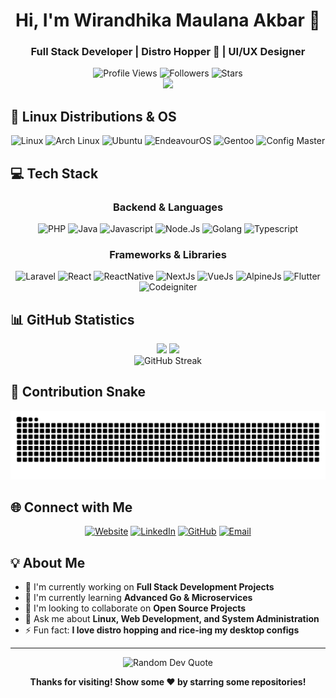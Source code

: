 <h1 align="center">Hi, I'm Wirandhika Maulana Akbar 👋</h1>
<h3 align="center">Full Stack Developer | Distro Hopper 🐧 | UI/UX Designer </h3>

<div align="center">
  <img src="https://komarev.com/ghpvc/?username=wirandhika-maulana&color=blue&style=for-the-badge" alt="Profile Views" />
  <img src="https://img.shields.io/github/followers/wirandhika-maulana?style=for-the-badge&color=green" alt="Followers" />
  <img src="https://img.shields.io/github/stars/wirandhika-maulana?style=for-the-badge&color=yellow" alt="Stars" />
</div>

<div align="center">
  <img src="https://user-images.githubusercontent.com/22107794/139580686-887df369-edb8-4bc8-b607-4fbf6d7e4866.gif" width="400">
</div>

## 🐧 **Linux Distributions & OS**
<div align="center">
  <img src="https://img.shields.io/badge/Linux-FCC624?style=for-the-badge&logo=linux&logoColor=black" alt="Linux" />
  <img src="https://img.shields.io/badge/Arch_Linux-1793D1?style=for-the-badge&logo=arch-linux&logoColor=white" alt="Arch Linux" />
  <img src="https://img.shields.io/badge/Ubuntu-E95420?style=for-the-badge&logo=ubuntu&logoColor=white" alt="Ubuntu" />
  <img src="https://img.shields.io/badge/EndeavourOS-7C4DFF?style=for-the-badge&logo=arch-linux&logoColor=white" alt="EndeavourOS" />
  <img src="https://img.shields.io/badge/Gentoo-54487A?style=for-the-badge&logo=gentoo&logoColor=white" alt="Gentoo" />
  <img src="https://img.shields.io/badge/Config_Master-FFD700?style=for-the-badge&logo=neovim&logoColor=black" alt="Config Master" />
</div>

## 💻 **Tech Stack**
<div align="center">

### **Backend & Languages**
<img src="https://img.shields.io/badge/php-%23777BB4.svg?style=for-the-badge&logo=php&logoColor=white" alt="PHP" />
<img src="https://img.shields.io/badge/java-%23ED8B00.svg?style=for-the-badge&logo=openjdk&logoColor=white" alt="Java" />
<img src="https://img.shields.io/badge/javascript-%23323330.svg?style=for-the-badge&logo=javascript&logoColor=%23F7DF1E" alt="Javascript" />
<img src="https://img.shields.io/badge/node.js-6DA55F?style=for-the-badge&logo=node.js&logoColor=white" alt="Node.Js" />
<img src="https://img.shields.io/badge/go-%2300ADD8.svg?style=for-the-badge&logo=go&logoColor=white" alt="Golang" />
<img src="https://img.shields.io/badge/typescript-%23007ACC.svg?style=for-the-badge&logo=typescript&logoColor=white" alt="Typescript" />

### **Frameworks & Libraries**
<img src="https://img.shields.io/badge/laravel-%23FF2D20.svg?style=for-the-badge&logo=laravel&logoColor=white" alt="Laravel" />
<img src="https://img.shields.io/badge/react-%2320232a.svg?style=for-the-badge&logo=react&logoColor=%2361DAFB" alt="React" />
<img src="https://img.shields.io/badge/react_native-%2320232a.svg?style=for-the-badge&logo=react&logoColor=%2361DAFB" alt="ReactNative" />
<img src="https://img.shields.io/badge/Next-black?style=for-the-badge&logo=next.js&logoColor=white" alt="NextJs" />
<img src="https://img.shields.io/badge/vue.js-%2335495e.svg?style=for-the-badge&logo=vuedotjs&logoColor=%234FC08D" alt="VueJs" />
<img src="https://img.shields.io/badge/alpinejs-white.svg?style=for-the-badge&logo=alpinedotjs&logoColor=%238BC0D0" alt="AlpineJs" />
<img src="https://img.shields.io/badge/Flutter-%2302569B.svg?style=for-the-badge&logo=Flutter&logoColor=white" alt="Flutter" />
<img src="https://img.shields.io/badge/CodeIgniter-%23EF4223.svg?style=for-the-badge&logo=codeIgniter&logoColor=white" alt="Codeigniter" />

</div>

## 📊 **GitHub Statistics**

<div align="center">
  <img height="180em" src="https://github-readme-stats.vercel.app/api?username=wirandhika-maulana&show_icons=true&theme=dark&include_all_commits=true&count_private=true&hide_border=true"/>
  <img height="180em" src="https://github-readme-stats.vercel.app/api/top-langs/?username=wirandhika-maulana&layout=compact&langs_count=8&theme=dark&hide_border=true&include_all_commits=true&count_private=true&cache_seconds=1800"/>
</div>

<div align="center">
  <img src="https://github-readme-streak-stats.herokuapp.com/?user=wirandhika-maulana&theme=dark&hide_border=true" alt="GitHub Streak"/>
</div>

## 🐍 **Contribution Snake**
<div align="center">
  
![snake gif](https://github.com/wirandhika-maulana/wirandhika-maulana/blob/output/github-contribution-grid-snake-dark.svg)

</div>

## 🌐 **Connect with Me**
<div align="center">
  
[![Website](https://img.shields.io/badge/Website-000000?style=for-the-badge&logo=About.me&logoColor=white)](https://wirandhika.my.id)
[![LinkedIn](https://img.shields.io/badge/LinkedIn-0077B5?style=for-the-badge&logo=linkedin&logoColor=white)](https://linkedin.com/in/wirandhika-maulana-akbar)
[![GitHub](https://img.shields.io/badge/GitHub-100000?style=for-the-badge&logo=github&logoColor=white)](https://github.com/wirandhika-maulana)
[![Email](https://img.shields.io/badge/Email-D14836?style=for-the-badge&logo=gmail&logoColor=white)](mailto:randikacreator22@gmail.com)

</div>

## 💡 **About Me**
- 🔭 I'm currently working on **Full Stack Development Projects**
- 🌱 I'm currently learning **Advanced Go & Microservices**
- 👯 I'm looking to collaborate on **Open Source Projects**
- 💬 Ask me about **Linux, Web Development, and System Administration**
- ⚡ Fun fact: **I love distro hopping and rice-ing my desktop configs**

---

<div align="center">
  <img src="https://quotes-github-readme.vercel.app/api?type=horizontal&theme=dark" alt="Random Dev Quote"/>
</div>

<div align="center">
  
**Thanks for visiting! Show some ❤️ by starring some repositories!**

</div>

<!-- Proudly created with GPRM ( https://gprm.itsvg.in ) -->
